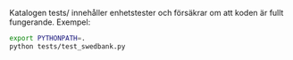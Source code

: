 Katalogen tests/ innehåller enhetstester och försäkrar om att koden är fullt fungerande. Exempel:

```bash
export PYTHONPATH=.
python tests/test_swedbank.py
```
